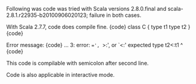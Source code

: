 Following was code was tried with Scala versions 2.8.0.final and scala-2.8.1.r22935-b20100906020123; failure in both cases.

With Scala 2.7.7, code does compile fine.
{code}
class C {
  type t1
  type t2
}
{code}

Error message:
{code}
... 3: error: `=', `>:', or `<:' expected
  type t2<:t1
  ^
{code}

This code is compilable with semicolon after second line.

Code is also applicable in interactive mode.

